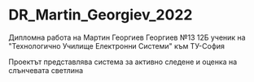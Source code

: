 # DR_Martin_Georgiev_2022

Дипломна работа на Мартин Георгиев Георгиев №13 12Б
ученик на "Технологично Училище Електронни Системи" към ТУ-София

Проектът представлява система за активно следене и оценка на слънчевата светлина
